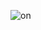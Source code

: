 ![on](https://user-images.githubusercontent.com/81506807/116658999-87a3e180-a9ae-11eb-828a-01fa7dc116fb.JPG)